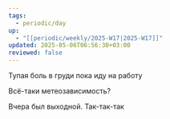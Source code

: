 ```yaml
---
tags:
  - periodic/day
up:
  - "[[periodic/weekly/2025-W17|2025-W17]]"
updated: 2025-05-06T06:56:30+03:00
reviewed: false
---
```


Тупая боль в груди пока иду на работу

Всё-таки метеозависимость?

Вчера был выходной. Так-так-так
